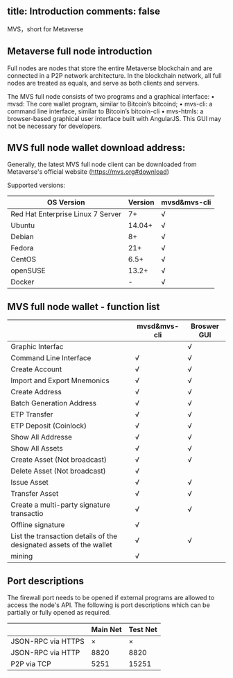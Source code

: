 title: Introduction
comments: false
---

MVS，short for Metaverse

## Metaverse full node introduction
Full nodes are nodes that store the entire Metaverse blockchain and are connected in a P2P network architecture. In the blockchain network, all full nodes are treated as equals, and serve as both clients and servers. 

The MVS full node consists of two programs and a graphical interface:
•   mvsd: The core wallet program, similar to Bitcoin’s bitcoind;
•   mvs-cli: a command line interface, similar to Bitcoin’s bitcoin-cli
•   mvs-htmls: a browser-based graphical user interface built with AngularJS. This GUI may not be necessary for developers. 


## MVS full node wallet download address:

Generally, the latest MVS full node client can be downloaded from Metaverse's official website (https://mvs.org#download)


Supported versions:

| OS Version                        | Version | mvsd&mvs-cli |
| --------------------------------- | ------- | ----------------- |
| Red Hat Enterprise Linux 7 Server | 7+|   √               |
| Ubuntu                        | 14.04+ |   √               |
| Debian                            | 8+|   √               |
| Fedora                            | 21+|   √               |
| CentOS                            | 6.5+|   √               |
| openSUSE                      | 13.2+ |   √               |
| Docker                            | -     |   √               |

## MVS full node wallet - function list
|                 | mvsd&mvs-cli | Broswer GUI |
| --------------- | ---- | ---- |
|Graphic Interfac          |       |   √    |
|Command Line Interface        |   √   |   √    |
|Create Account     |   √   |   √    |
|Import and Export Mnemonics   |   √   |   √    |
|Create Address     |   √   |   √    |
|Batch Generation Address      |   √   |   √    |    
|ETP Transfer           |   √   |   √    |  
|ETP Deposit (Coinlock)     |   √   |   √    |
|Show All Addresse      |   √   |   √    |
|Show All Assets      |   √   |   √    |
|Create Asset (Not broadcast)  |   √   |   √    |
|Delete Asset (Not broadcast)  |   √   |        |
|Issue Asset          |   √   |   √    |
|Transfer Asset|   √   |   √    |
|Create a multi-party signature transactio  |   √   |   √    |
|Offline signature          |   √   |        |
|List the transaction details of the designated assets of the wallet|   √   |    √    |
|mining            |   √   |        |


## Port descriptions

The firewall port needs to be opened if external programs are allowed to access the node's API. The following is port descriptions which can be partially or fully opened as required.


|                    | Main Net | Test Net |
| ------------------ | ------------ | ------------- |
| JSON-RPC via HTTPS | ×    | ×    |
| JSON-RPC via HTTP  | 8820 | 8820 |
| P2P via TCP        | 5251 | 15251|

